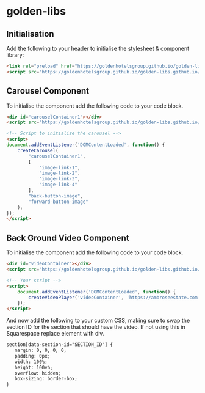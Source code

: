 # golden-libs

## Initialisation
Add the following to your header to initialise the stylesheet & component library:
```html
<link rel="preload" href="https://goldenhotelsgroup.github.io/golden-libs.github.io/style.css" as="style" onload="this.rel='stylesheet'">
<script src="https://goldenhotelsgroup.github.io/golden-libs.github.io/components.js"></script>
```

## Carousel Component
To initialise the component add the following code to your code block.

```html
<div id="carouselContainer1"></div>
<script src="https://goldenhotelsgroup.github.io/golden-libs.github.io/carousel.js"></script>

<!-- Script to initialize the carousel -->
<script>
document.addEventListener('DOMContentLoaded', function() {
    createCarousel(
        "carouselContainer1",
        [
            "image-link-1",
            "image-link-2",
            "image-link-3",
            "image-link-4"
        ],
        "back-button-image",
        "forward-button-image"
    );
});
</script>
```

## Back Ground Video Component
To initialise the component add the following code to your code block.

```html
<div id="videoContainer"></div>
<script src="https://goldenhotelsgroup.github.io/golden-libs.github.io/background-video.js"></script>

<!-- Your script -->
<script>
    document.addEventListener('DOMContentLoaded', function() {
        createVideoPlayer('videoContainer', 'https://ambroseestate.com.au/wp-content/uploads/2019/07/Shannon%20&%20Rocco%20_Trailer.mp4');
    });
</script>
```

And now add the following to your custom CSS, making sure to swap the section ID for the section that should have the video. If not using this in Squarespace replace element with div.

```html
section[data-section-id="SECTION_ID"] {
   margin: 0, 0, 0, 0;
   padding: 0px;
   width: 100%;
   height: 100vh;
   overflow: hidden;
   box-sizing: border-box;
}
```
